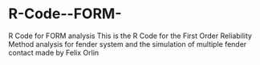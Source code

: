 # R-Code--FORM-
R Code for FORM analysis
This is the R Code for the First Order Reliability Method analysis for fender system and the simulation of multiple fender contact made by Felix Orlin 
